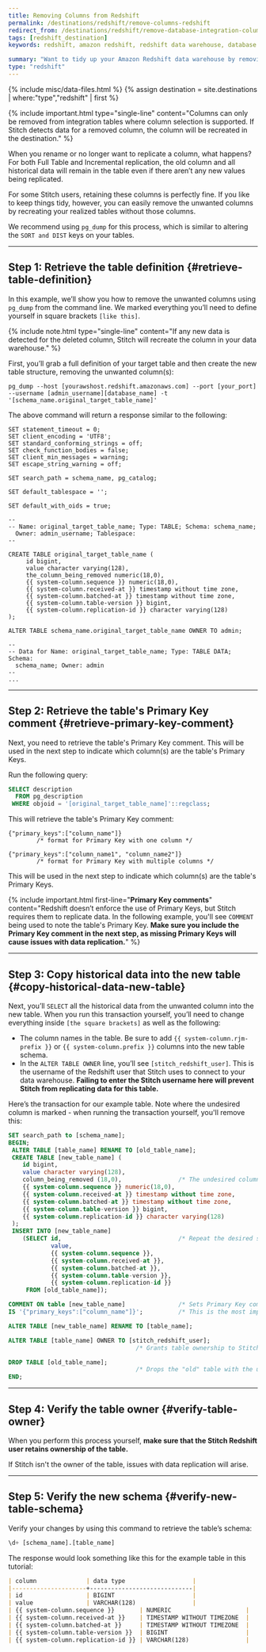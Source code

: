 ```yaml
---
title: Removing Columns from Redshift
permalink: /destinations/redshift/remove-columns-redshift
redirect_from: /destinations/redshift/remove-database-integration-columns-redshift
tags: [redshift_destination]
keywords: redshift, amazon redshift, redshift data warehouse, database integration, remove column, remove columns

summary: "Want to tidy up your Amazon Redshift data warehouse by removing columns you're no replicating? In this article, we'll walk you through using `pg_dump` to remove unwanted columns."
type: "redshift"
---
```

{% include misc/data-files.html %}
{% assign destination = site.destinations | where:"type","redshift" | first %}

{% include important.html type="single-line" content="Columns can only be removed from integration tables where column selection is supported. If Stitch detects data for a removed column, the column will be recreated in the destination." %}

When you rename or no longer want to replicate a column, what happens? For both Full Table and Incremental replication, the old column and all historical data will remain in the table even if there aren’t any new values being replicated.

For some Stitch users, retaining these columns is perfectly fine. If you like to keep things tidy, however, you can easily remove the unwanted columns by recreating your realized tables without those columns.

We recommend using `pg_dump` for this process, which is similar to altering the `SORT and DIST` keys on your tables.

---

## Step 1: Retrieve the table definition {#retrieve-table-definition}

In this example, we’ll show you how to remove the unwanted columns using `pg_dump` from the command line. We marked everything you’ll need to define yourself in square brackets `[like this]`.

{% include note.html type="single-line" content="If any new data is detected for the deleted column, Stitch will recreate the column in your data warehouse." %}

First, you’ll grab a full definition of your target table and then create the new table structure, removing the unwanted column(s):

```
pg_dump --host [yourawshost.redshift.amazonaws.com] --port [your_port] --username [admin_username][database_name] -t '[schema_name.original_target_table_name]'
```

The above command will return a response similar to the following:

```
SET statement_timeout = 0;
SET client_encoding = 'UTF8';
SET standard_conforming_strings = off;
SET check_function_bodies = false;
SET client_min_messages = warning;
SET escape_string_warning = off;

SET search_path = schema_name, pg_catalog;

SET default_tablespace = '';

SET default_with_oids = true;

--
-- Name: original_target_table_name; Type: TABLE; Schema: schema_name; 
  Owner: admin_username; Tablespace: 
--

CREATE TABLE original_target_table_name (
     id bigint,
     value character varying(128),
     the_column_being_removed numeric(18,0), 
     {{ system-column.sequence }} numeric(18,0),
     {{ system-column.received-at }} timestamp without time zone,
     {{ system-column.batched-at }} timestamp without time zone,
     {{ system-column.table-version }} bigint,
     {{ system-column.replication-id }} character varying(128)
);

ALTER TABLE schema_name.original_target_table_name OWNER TO admin;

--
-- Data for Name: original_target_table_name; Type: TABLE DATA; Schema: 
  schema_name; Owner: admin
--
...
```

---

## Step 2: Retrieve the table's Primary Key comment {#retrieve-primary-key-comment}

Next, you need to retrieve the table's Primary Key comment. This will be used in the next step to indicate which column(s) are the table's Primary Keys.

Run the following query:

```sql
SELECT description
  FROM pg_description
 WHERE objoid = '[original_target_table_name]'::regclass;
```

This will retrieve the table's Primary Key comment:

```
{"primary_keys":["column_name"]}
        /* format for Primary Key with one column */

{"primary_keys":["column_name1", "column_name2"]}
        /* format for Primary Key with multiple columns */
```

This will be used in the next step to indicate which column(s) are the table's Primary Keys.

{% include important.html first-line="**Primary Key comments**" content="Redshift doesn’t enforce the use of Primary Keys, but Stitch requires them to replicate data. In the following example, you'll see `COMMENT` being used to note the table's Primary Key. **Make sure you include the Primary Key comment in the next step, as missing Primary Keys will cause issues with data replication.**" %}

---

## Step 3: Copy historical data into the new table {#copy-historical-data-new-table}

Next, you’ll `SELECT` all the historical data from the unwanted column into the new table. When you run this transaction yourself, you’ll need to change everything inside `[the square brackets]` as well as the following:

- The column names in the table. Be sure to add `{{ system-column.rjm-prefix }}` or `{{ system-column.prefix }}` columns into the new table schema.
- In the `ALTER TABLE OWNER` line, you’ll see `[stitch_redshift_user]`. This is the username of the Redshift user that Stitch uses to connect to your data warehouse. **Failing to enter the Stitch username here will prevent Stitch from replicating data for this table.**

Here’s the transaction for our example table. Note where the undesired column is marked - when running the transaction yourself, you'll remove this:

```sql
SET search_path to [schema_name];
BEGIN;
 ALTER TABLE [table_name] RENAME TO [old_table_name];
 CREATE TABLE [new_table_name] (
    id bigint,
    value character varying(128),
    column_being_removed (18,0),                /* The undesired column - take it out */
    {{ system-column.sequence }} numeric(18,0),
    {{ system-column.received-at }} timestamp without time zone,
    {{ system-column.batched-at }} timestamp without time zone,
    {{ system-column.table-version }} bigint,
    {{ system-column.replication-id }} character varying(128)
 );
 INSERT INTO [new_table_name]
    (SELECT id,                                 /* Repeat the desired schema here */
            value,
            {{ system-column.sequence }},
            {{ system-column.received-at }},
            {{ system-column.batched-at }},
            {{ system-column.table-version }},
            {{ system-column.replication-id }}
     FROM [old_table_name]);

COMMENT ON table [new_table_name]               /* Sets Primary Key comment */
IS '{"primary_keys":["column_name"]}';          /* This is the most important part! */

ALTER TABLE [new_table_name] RENAME TO [table_name];

ALTER TABLE [table_name] OWNER TO [stitch_redshift_user];
                                    /* Grants table ownership to Stitch */

DROP TABLE [old_table_name];
                                    /* Drops the "old" table with the undesired column */
END;
```

---

## Step 4: Verify the table owner {#verify-table-owner}

When you perform this process yourself, **make sure that the Stitch Redshift user retains ownership of the table.**

If Stitch isn't the owner of the table, issues with data replication will arise.

---

## Step 5: Verify the new schema {#verify-new-table-schema}

Verify your changes by using this command to retrieve the table’s schema:

```sql
\d+ [schema_name].[table_name]
```

The response would look something like this for the example table in this tutorial:

```markdown
| column              | data type                   |
|---------------------+-----------------------------|
| id                  | BIGINT                      |
| value               | VARCHAR(128)                |
| {{ system-column.sequence }}       | NUMERIC                     |
| {{ system-column.received-at }}    | TIMESTAMP WITHOUT TIMEZONE  |
| {{ system-column.batched-at }}     | TIMESTAMP WITHOUT TIMEZONE  |
| {{ system-column.table-version }}  | BIGINT                      |
| {{ system-column.replication-id }} | VARCHAR(128)                |
```